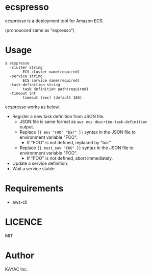 # ecspresso

ecspresso is a deployment tool for Amazon ECS.

(pronounced same as "espresso")

# Usage

```
$ ecspresso
  -cluster string
    	ECS cluster name(required)
  -service string
    	ECS service name(required)
  -task-definition string
    	task definition path(required)
  -timeout int
    	timeout (sec) (default 180)
```

ecspresso works as below.

- Register a new task definition from JSON file.
  - JSON file is same format as `aws ecs describe-task-definition` output.
  - Replace `{{ env "FOO" "bar" }}` syntax in the JSON file to environment variable "FOO".
    - If "FOO" is not defined, replaced by "bar"
  - Replace `{{ must_env "FOO" }}` syntax in the JSON file to environment variable "FOO".
    - If "FOO" is not defined, abort immediately.
- Update a service definition.
- Wait a service stable.

# Requirements

- aws-cli

# LICENCE

MIT

# Author

KAYAC Inc.
